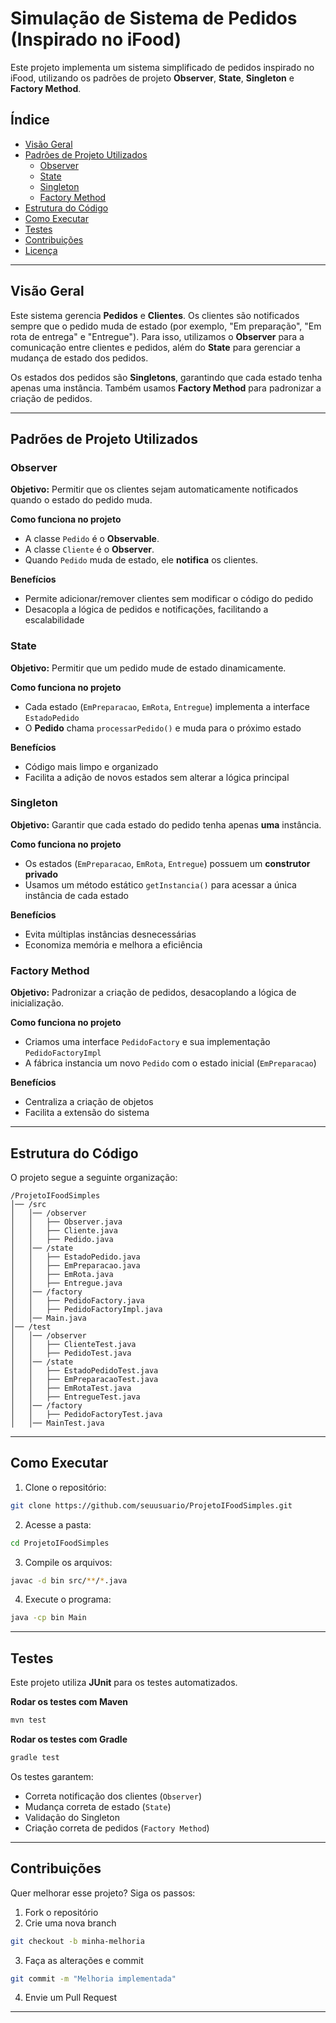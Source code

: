 

# **Simulação de Sistema de Pedidos (Inspirado no iFood)**
Este projeto implementa um sistema simplificado de pedidos inspirado no iFood, utilizando os padrões de projeto **Observer**, **State**, **Singleton** e **Factory Method**.

## **Índice**
- [Visão Geral](#visão-geral)
- [Padrões de Projeto Utilizados](#padrões-de-projeto-utilizados)
  - [Observer](#observer)
  - [State](#state)
  - [Singleton](#singleton)
  - [Factory Method](#factory-method)
- [Estrutura do Código](#estrutura-do-código)
- [Como Executar](#como-executar)
- [Testes](#testes)
- [Contribuições](#contribuições)
- [Licença](#licença)

---

## **Visão Geral**
Este sistema gerencia **Pedidos** e **Clientes**. Os clientes são notificados sempre que o pedido muda de estado (por exemplo, "Em preparação", "Em rota de entrega" e "Entregue"). Para isso, utilizamos o **Observer** para a comunicação entre clientes e pedidos, além do **State** para gerenciar a mudança de estado dos pedidos.

Os estados dos pedidos são **Singletons**, garantindo que cada estado tenha apenas uma instância. Também usamos **Factory Method** para padronizar a criação de pedidos.

---

## **Padrões de Projeto Utilizados**

### **Observer**
**Objetivo:** Permitir que os clientes sejam automaticamente notificados quando o estado do pedido muda.

**Como funciona no projeto**
- A classe `Pedido` é o **Observable**.
- A classe `Cliente` é o **Observer**.
- Quando `Pedido` muda de estado, ele **notifica** os clientes.

**Benefícios**
- Permite adicionar/remover clientes sem modificar o código do pedido
- Desacopla a lógica de pedidos e notificações, facilitando a escalabilidade

### **State**
**Objetivo:** Permitir que um pedido mude de estado dinamicamente.

**Como funciona no projeto**
- Cada estado (`EmPreparacao`, `EmRota`, `Entregue`) implementa a interface `EstadoPedido`
- O **Pedido** chama `processarPedido()` e muda para o próximo estado

**Benefícios**
- Código mais limpo e organizado
- Facilita a adição de novos estados sem alterar a lógica principal

### **Singleton**
**Objetivo:** Garantir que cada estado do pedido tenha apenas **uma** instância.

**Como funciona no projeto**
- Os estados (`EmPreparacao`, `EmRota`, `Entregue`) possuem um **construtor privado**
- Usamos um método estático `getInstancia()` para acessar a única instância de cada estado

**Benefícios**
- Evita múltiplas instâncias desnecessárias
- Economiza memória e melhora a eficiência

### **Factory Method**
**Objetivo:** Padronizar a criação de pedidos, desacoplando a lógica de inicialização.

**Como funciona no projeto**
- Criamos uma interface `PedidoFactory` e sua implementação `PedidoFactoryImpl`
- A fábrica instancia um novo `Pedido` com o estado inicial (`EmPreparacao`)

**Benefícios**
- Centraliza a criação de objetos
- Facilita a extensão do sistema

---

## **Estrutura do Código**
O projeto segue a seguinte organização:

```plaintext
/ProjetoIFoodSimples
│── /src
│   │── /observer
│   │   ├── Observer.java
│   │   ├── Cliente.java
│   │   ├── Pedido.java
│   │── /state
│   │   ├── EstadoPedido.java
│   │   ├── EmPreparacao.java
│   │   ├── EmRota.java
│   │   ├── Entregue.java
│   │── /factory
│   │   ├── PedidoFactory.java
│   │   ├── PedidoFactoryImpl.java
│   │── Main.java
│── /test
│   │── /observer
│   │   ├── ClienteTest.java
│   │   ├── PedidoTest.java
│   │── /state
│   │   ├── EstadoPedidoTest.java
│   │   ├── EmPreparacaoTest.java
│   │   ├── EmRotaTest.java
│   │   ├── EntregueTest.java
│   │── /factory
│   │   ├── PedidoFactoryTest.java
│   │── MainTest.java
```

---

## **Como Executar**
1. Clone o repositório:
```bash
git clone https://github.com/seuusuario/ProjetoIFoodSimples.git
```

2. Acesse a pasta:
```bash
cd ProjetoIFoodSimples
```

3. Compile os arquivos:
```bash
javac -d bin src/**/*.java
```

4. Execute o programa:
```bash
java -cp bin Main
```

---

## **Testes**
Este projeto utiliza **JUnit** para os testes automatizados.

**Rodar os testes com Maven**
```bash
mvn test
```

**Rodar os testes com Gradle**
```bash
gradle test
```

Os testes garantem:
- Correta notificação dos clientes (`Observer`)
- Mudança correta de estado (`State`)
- Validação do Singleton
- Criação correta de pedidos (`Factory Method`)

---

## **Contribuições**
Quer melhorar esse projeto? Siga os passos:

1. Fork o repositório
2. Crie uma nova branch
```bash
git checkout -b minha-melhoria
```
3. Faça as alterações e commit
```bash
git commit -m "Melhoria implementada"
```
4. Envie um Pull Request

---
